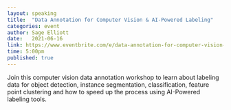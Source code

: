 ```yaml
---
layout: speaking
title:  "Data Annotation for Computer Vision & AI-Powered Labeling"
categories: event
author: Sage Elliott
date:   2021-06-16
link: https://www.eventbrite.com/e/data-annotation-for-computer-vision-ai-powered-labeling-live-demo-tickets-157878903049?aff=sage
time: 5:00pm
published: true
---
```


Join this computer vision data annotation workshop to learn about labeling data for object detection, instance segmentation, classification, feature point clustering and how to speed up the process using AI-Powered labeling tools.